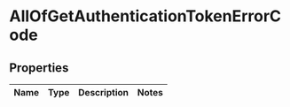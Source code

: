 # AllOfGetAuthenticationTokenErrorCode

## Properties
Name | Type | Description | Notes
------------ | ------------- | ------------- | -------------
